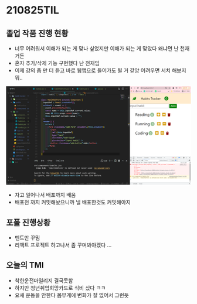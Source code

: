 # 210825TIL

## 졸업 작품 진행 현황

- 너무 어려워서 이해가 되는 게 맞나 싶었지만 이해가 되는 게 맞았다 왜냐면 난 천재거든
- 혼자 추가/삭제 기능 구현했다 난 천재임
- 이제 강의 좀 만 더 듣고 바로 웹앱으로 들어가도 될 거 같앙 어려우면 서치 해보지 뭐..

![Untitled](210825TIL%20c42d5729fd2745c08badb853e8a4b486/Untitled.png)

- 자고 일어나서 배포까지 배움
- 배포전 까지 커밋해놨으니까 낼 배포한것도 커밋해야지

## 포폴 진행상황

- 멘트만 꾸밈
- 리액트 프로젝트 하고나서 좀 꾸며봐야겠다 ...

## 오늘의 TMI

- 착한운전마일리지 결국못함
- 하지만 청년취업희망카드로 식비 샀다 ㅋㅋ
- 요새 운동을 안한다 몸무게에 변화가 잘 없어서 그런듯